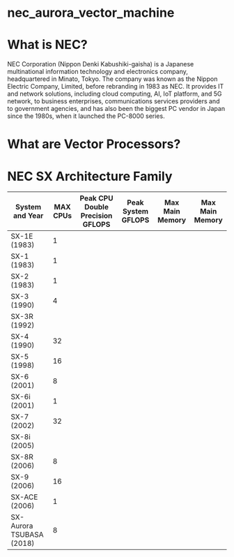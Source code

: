 # nec_aurora_vector_machine

# What is NEC?
NEC Corporation (Nippon Denki Kabushiki-gaisha) is a Japanese multinational information technology and electronics company, headquartered in Minato, Tokyo.  The company was known as the Nippon Electric Company, Limited, before rebranding in 1983 as NEC. It provides IT and network solutions, including cloud computing, AI, IoT platform, and 5G network, to business enterprises, communications services providers and to government agencies, and has also been the biggest PC vendor in Japan since the 1980s, when it launched the PC-8000 series.

# What are Vector Processors?


# NEC SX Architecture Family
| System and Year            | MAX CPUs      | Peak CPU Double Precision GFLOPS   | Peak System GFLOPS |  Max Main Memory | Max Main Memory |  
| -------------------------- | ------------- |----------------------------------- | ------------------ | ---------------- |---------------- |
| SX-1E (1983)               |  1            |                        |                    |                  |                 | 
| SX-1  (1983)               |  1            |                        |                    |                  |                 |
| SX-2  (1983)               |  1            |                        |                    |                  |                 |
| SX-3  (1990)               |  4            |                        |                    |                  |                 |
| SX-3R  (1992)              |               |                        |                    |                  |                 |
| SX-4  (1990)               |  32           |                        |                    |                  |                 |
| SX-5  (1998)               |  16           |                        |                    |                  |                 |
| SX-6 (2001)                |   8           |                        |                    |                  |                 |
| SX-6i (2001)               |   1           |                        |                    |                  |                 |
| SX-7 (2002)                |   32          |                        |                    |                  |                 |
| SX-8i (2005)               |               |                        |                    |                  |                 |
| SX-8R (2006)               |      8        |                        |                    |                  |                 |
| SX-9 (2006)                |      16       |                        |                    |                  |                 |
| SX-ACE (2006)              |      1        |                        |                    |                  |                 |
| SX-Aurora TSUBASA (2018)   |      8        |                        |                    |                  |                 |
